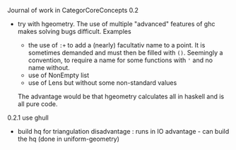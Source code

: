 Journal of work in CategorCoreConcepts
0.2
- try with hgeometry. The use of multiple "advanced" features of ghc makes solving bugs difficult. Examples 
    - the use of `:+` to add a (nearly) facultativ name to a point. It is sometimes demanded and must then be filled with `()`. Seemingly a convention, to require a name for some functions with `'` and no name without. 
    - use of NonEmpty list 
    - use of Lens but without some non-standard values 

    The advantage would be that hgeometry calculates all in haskell and is all pure code. 

0.2.1 use ghull
- build hq for triangulation
    disadvantage : runs in IO
    advantage - can build the hq (done in uniform-geometry)
    